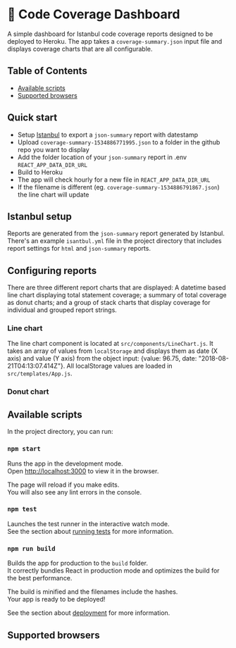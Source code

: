 # 🚦 Code Coverage Dashboard

A simple dashboard for Istanbul code coverage reports designed to be deployed to Heroku. The app takes a `coverage-summary.json` input file and displays coverage charts that are all configurable.

## Table of Contents

- [Available scripts](#available-scripts)
- [Supported browsers](#supported-browsers)

## Quick start

- Setup [Istanbul](https://github.com/gotwarlost/istanbul) to export a `json-summary` report with datestamp
- Upload `coverage-summary-1534886771995.json` to a folder in the github repo you want to display
- Add the folder location of your `json-summary` report in .env `REACT_APP_DATA_DIR_URL`
- Build to Heroku
- The app will check hourly for a new file in `REACT_APP_DATA_DIR_URL`
- If the filename is different (eg. `coverage-summary-1534886791867.json`) the line chart will update

## Istanbul setup

Reports are generated from the `json-summary` report generated by Istanbul. There's an example `isantbul.yml` file in the project directory that includes report settings for `html` and `json-summary` reports.

## Configuring reports

There are three different report charts that are displayed: A datetime based line chart displaying total statement coverage; a summary of total coverage as donut charts; and a group of stack charts that display coverage for individual and grouped report strings.

### Line chart

The line chart component is located at `src/components/LineChart.js`. It takes an array of values from `localStorage` and displays them as date (X axis) and value (Y axis) from the object input: {value: 96.75, date: "2018-08-21T04:13:07.414Z"}. All localStorage values are loaded in `src/templates/App.js`.

### Donut chart

## Available scripts

In the project directory, you can run:

### `npm start`

Runs the app in the development mode.<br>
Open [http://localhost:3000](http://localhost:3000) to view it in the browser.

The page will reload if you make edits.<br>
You will also see any lint errors in the console.

### `npm test`

Launches the test runner in the interactive watch mode.<br>
See the section about [running tests](#running-tests) for more information.

### `npm run build`

Builds the app for production to the `build` folder.<br>
It correctly bundles React in production mode and optimizes the build for the best performance.

The build is minified and the filenames include the hashes.<br>
Your app is ready to be deployed!

See the section about [deployment](#deployment) for more information.

## Supported browsers
